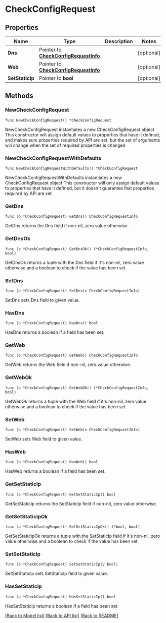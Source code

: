 # CheckConfigRequest

## Properties

Name | Type | Description | Notes
------------ | ------------- | ------------- | -------------
**Dns** | Pointer to [**CheckConfigRequestInfo**](CheckConfigRequestInfo.md) |  | [optional] 
**Web** | Pointer to [**CheckConfigRequestInfo**](CheckConfigRequestInfo.md) |  | [optional] 
**SetStaticIp** | Pointer to **bool** |  | [optional] 

## Methods

### NewCheckConfigRequest

`func NewCheckConfigRequest() *CheckConfigRequest`

NewCheckConfigRequest instantiates a new CheckConfigRequest object
This constructor will assign default values to properties that have it defined,
and makes sure properties required by API are set, but the set of arguments
will change when the set of required properties is changed

### NewCheckConfigRequestWithDefaults

`func NewCheckConfigRequestWithDefaults() *CheckConfigRequest`

NewCheckConfigRequestWithDefaults instantiates a new CheckConfigRequest object
This constructor will only assign default values to properties that have it defined,
but it doesn't guarantee that properties required by API are set

### GetDns

`func (o *CheckConfigRequest) GetDns() CheckConfigRequestInfo`

GetDns returns the Dns field if non-nil, zero value otherwise.

### GetDnsOk

`func (o *CheckConfigRequest) GetDnsOk() (*CheckConfigRequestInfo, bool)`

GetDnsOk returns a tuple with the Dns field if it's non-nil, zero value otherwise
and a boolean to check if the value has been set.

### SetDns

`func (o *CheckConfigRequest) SetDns(v CheckConfigRequestInfo)`

SetDns sets Dns field to given value.

### HasDns

`func (o *CheckConfigRequest) HasDns() bool`

HasDns returns a boolean if a field has been set.

### GetWeb

`func (o *CheckConfigRequest) GetWeb() CheckConfigRequestInfo`

GetWeb returns the Web field if non-nil, zero value otherwise.

### GetWebOk

`func (o *CheckConfigRequest) GetWebOk() (*CheckConfigRequestInfo, bool)`

GetWebOk returns a tuple with the Web field if it's non-nil, zero value otherwise
and a boolean to check if the value has been set.

### SetWeb

`func (o *CheckConfigRequest) SetWeb(v CheckConfigRequestInfo)`

SetWeb sets Web field to given value.

### HasWeb

`func (o *CheckConfigRequest) HasWeb() bool`

HasWeb returns a boolean if a field has been set.

### GetSetStaticIp

`func (o *CheckConfigRequest) GetSetStaticIp() bool`

GetSetStaticIp returns the SetStaticIp field if non-nil, zero value otherwise.

### GetSetStaticIpOk

`func (o *CheckConfigRequest) GetSetStaticIpOk() (*bool, bool)`

GetSetStaticIpOk returns a tuple with the SetStaticIp field if it's non-nil, zero value otherwise
and a boolean to check if the value has been set.

### SetSetStaticIp

`func (o *CheckConfigRequest) SetSetStaticIp(v bool)`

SetSetStaticIp sets SetStaticIp field to given value.

### HasSetStaticIp

`func (o *CheckConfigRequest) HasSetStaticIp() bool`

HasSetStaticIp returns a boolean if a field has been set.


[[Back to Model list]](../README.md#documentation-for-models) [[Back to API list]](../README.md#documentation-for-api-endpoints) [[Back to README]](../README.md)


